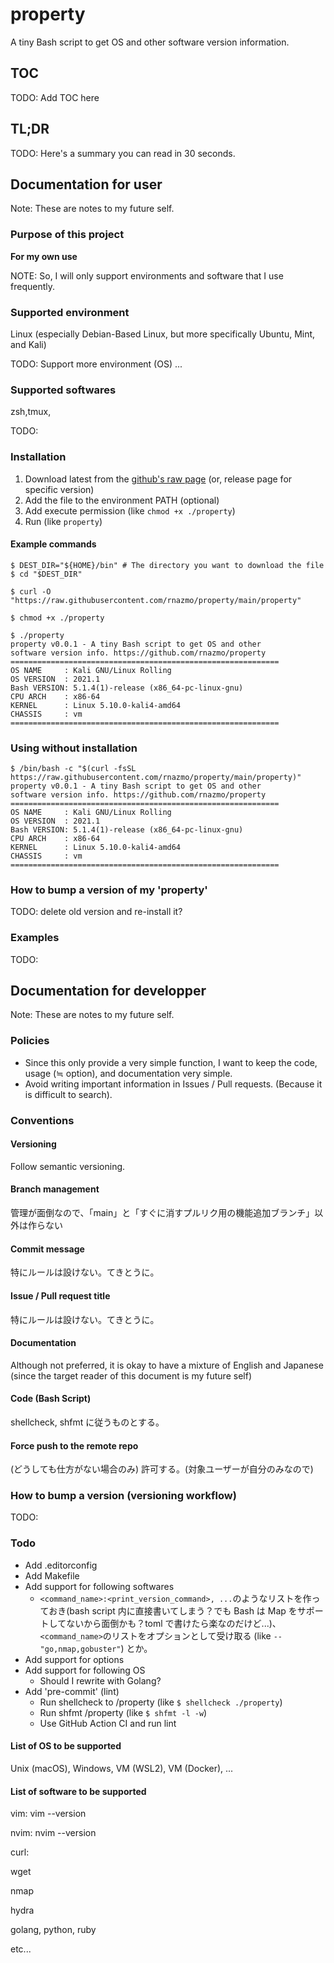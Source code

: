 # property

A tiny Bash script to get OS and other software version information.

## TOC

TODO: Add TOC here

## TL;DR

TODO: Here's a summary you can read in 30 seconds.

## Documentation for user

Note: These are notes to my future self.

### Purpose of this project

**For my own use**

NOTE: So, I will only support environments and software that I use frequently.

### Supported environment

Linux (especially Debian-Based Linux, but more specifically Ubuntu, Mint, and Kali)

TODO: Support more environment (OS) ...

### Supported softwares

zsh,tmux,

TODO:

### Installation

1. Download latest from the [github's raw page](https://github.com/rnazmo/property/blob/main/property) (or, release page for specific version)
2. Add the file to the environment PATH (optional)
3. Add execute permission (like `chmod +x ./property`)
4. Run (like `property`)

#### Example commands

```console
$ DEST_DIR="${HOME}/bin" # The directory you want to download the file
$ cd "$DEST_DIR"

$ curl -O "https://raw.githubusercontent.com/rnazmo/property/main/property"

$ chmod +x ./property

$ ./property
property v0.0.1 - A tiny Bash script to get OS and other
software version info. https://github.com/rnazmo/property
============================================================
OS NAME     : Kali GNU/Linux Rolling
OS VERSION  : 2021.1
Bash VERSION: 5.1.4(1)-release (x86_64-pc-linux-gnu)
CPU ARCH    : x86-64
KERNEL      : Linux 5.10.0-kali4-amd64
CHASSIS     : vm
============================================================

```

### Using without installation

```console
$ /bin/bash -c "$(curl -fsSL https://raw.githubusercontent.com/rnazmo/property/main/property)"                     
property v0.0.1 - A tiny Bash script to get OS and other                                                             
software version info. https://github.com/rnazmo/property                                                            
============================================================                                                         
OS NAME     : Kali GNU/Linux Rolling                                                                                 
OS VERSION  : 2021.1                                                                                                 
Bash VERSION: 5.1.4(1)-release (x86_64-pc-linux-gnu)                                                                 
CPU ARCH    : x86-64                                                                                                 
KERNEL      : Linux 5.10.0-kali4-amd64                                                                               
CHASSIS     : vm                                                                                                     
============================================================
```

### How to bump a version of my 'property'

TODO: delete old version and re-install it?

### Examples

TODO:

## Documentation for developper

Note: These are notes to my future self.

### Policies

- Since this only provide a very simple function, I want to keep the code, usage (≒ option), and documentation very simple.
- Avoid writing important information in Issues / Pull requests. (Because it is difficult to search).

### Conventions

#### Versioning

Follow semantic versioning.

#### Branch management

管理が面倒なので、「main」と「すぐに消すプルリク用の機能追加ブランチ」以外は作らない

#### Commit message

特にルールは設けない。てきとうに。

#### Issue / Pull request title

特にルールは設けない。てきとうに。

#### Documentation

Although not preferred, it is okay to have a mixture of English and Japanese
(since the target reader of this document is my future self)

#### Code (Bash Script)

shellcheck, shfmt に従うものとする。

#### Force push to the remote repo

(どうしても仕方がない場合のみ) 許可する。(対象ユーザーが自分のみなので)

### How to bump a version (versioning workflow)

TODO:

### Todo

- Add .editorconfig
- Add Makefile
- Add support for following softwares
  - `<command_name>:<print_version_command>, ...`のようなリストを作っておき(bash script 内に直接書いてしまう？でも Bash は Map をサポートしてないから面倒かも？toml で書けたら楽なのだけど...)、`<command_name>`のリストをオプションとして受け取る (like `--"go,nmap,gobuster"`) とか。
- Add support for options
- Add support for following OS
  - Should I rewrite with Golang?
- Add 'pre-commit' (lint)
  - Run shellcheck to /property (like `$ shellcheck ./property`)
  - Run shfmt /property (like `$ shfmt -l -w`)
  - Use GitHub Action CI and run lint

#### List of OS to be supported

Unix (macOS), Windows, VM (WSL2), VM (Docker), ...

#### List of software to be supported

vim: vim --version

nvim: nvim --version

curl:

wget

nmap

hydra

golang, python, ruby

etc...
